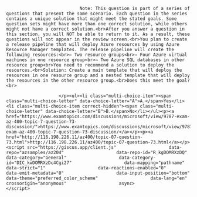 <p class="card-text">
							
								Note: This question is part of a series of questions that present the same scenario. Each question in the series contains a unique solution that might meet the stated goals. Some question sets might have more than one correct solution, while others might not have a correct solution.<br>After you answer a question in this section, you will NOT be able to return to it. As a result, these questions will not appear in the review screen.<br>You plan to create a release pipeline that will deploy Azure resources by using Azure Resource Manager templates. The release pipeline will create the following resources:<br>✑ Two resource groups<br>✑ Four Azure virtual machines in one resource group<br>✑ Two Azure SQL databases in other resource group<br>You need to recommend a solution to deploy the resources.<br>Solution: Create a main template that will deploy the resources in one resource group and a nested template that will deploy the resources in the other resource group.<br>Does this meet the goal?<br>
							
						</p><ul><li class="multi-choice-item"><span class="multi-choice-letter" data-choice-letter="A">A.</span>Yes</li><li class="multi-choice-item correct-hidden"><span class="multi-choice-letter" data-choice-letter="B">B.</span>No</li></ul><p><a href="https://www.examtopics.com/discussions/microsoft/view/9787-exam-az-400-topic-7-question-73-discussion/">https://www.examtopics.com/discussions/microsoft/view/9787-exam-az-400-topic-7-question-73-discussion/</a></p><p><a href="http://116.198.226.11/az400/topic-07-question-73.html">http://116.198.226.11/az400/topic-07-question-73.html</a></p><script src="https://giscus.app/client.js"                    data-repo="azsamples/az204"                    data-repo-id="R_kgDOMRXzDQ"                    data-category="General"                    data-category-id="DIC_kwDOMRXzDc4Cgi27"                    data-mapping="pathname"                    data-strict="1"                    data-reactions-enabled="0"                    data-emit-metadata="0"                    data-input-position="bottom"                    data-theme="preferred_color_scheme"                    data-lang="en"                    crossorigin="anonymous"                    async>                    </script>